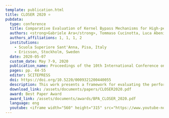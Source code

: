 ```yaml
---
template: publication.html
title: CLOSER 2020 ⭐
pubdata:
  type: conference
  title: Comparative Evaluation of Kernel Bypass Mechanisms for High-performance Inter-container Communications
  authors: <strong>Gabriele Ara</strong>, Tommaso Cucinotta, Luca Abeni, and Carlo Vitucci
  authors_affiliations: 1, 1, 1, 2
  institutions:
    - Scuola Superiore Sant'Anna, Pisa, Italy
    - Ericsson, Stockholm, Sweden
  date: 2020-05-07
  custom_date: May 7-9, 2020
  publication_name: Proceedings of the 10th International Conference on Cloud Computing and Services Science (CLOSER 2020), Prague, Czech Republic
  pages: pp. 44-55
  editor: SCITEPRESS
  doi: https://doi.org/10.5220/0009321200440055
  description: This work presents a framework for evaluating the performance of various virtual switching solutions, each widely adopted on Linux to provide virtual network connectivity to containers in high-performance scenarios, like in Network Function Virtualization (NFV). We present results from the use of this framework for the quantitative comparison of the performance of software-based and hardware-accelerated virtual switches on a real platform with respect to a number of key metrics, namely network throughput, latency and scalability.
  download_link: /assets/documents/papers/CLOSER2020.pdf
  award: Best Paper Award
  award_link: /assets/documents/awards/BPA_CLOSER_2020.pdf
  language: eng
  youtube: <iframe width="560" height="315" src="https://www.youtube-nocookie.com/embed/cQ3ecv6TVZc" frameborder="0" allow="accelerometer; autoplay; encrypted-media; gyroscope; picture-in-picture" allowfullscreen></iframe>
---
```

